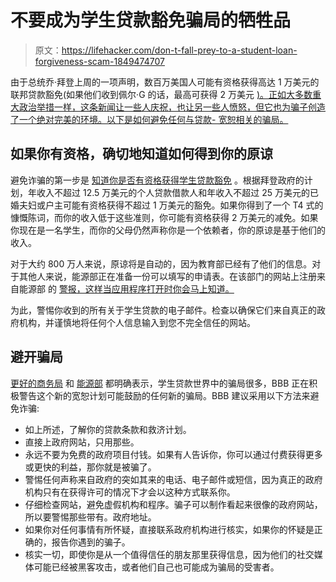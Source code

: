 # 不要成为学生贷款豁免骗局的牺牲品

> 原文：<https://lifehacker.com/don-t-fall-prey-to-a-student-loan-forgiveness-scam-1849474707>

由于总统乔·拜登上周的一项声明，数百万美国人可能有资格获得高达 1 万美元的联邦贷款豁免(如果他们收到佩尔·G 的话，最高可获得 2 万美元 [)。正如大多数重大政治举措一样，这条新闻让一些人庆祝，也让另一些人愤怒，但它也为骗子创造了一个绝对完美的环境。以下是如何避免任何与贷款- 宽恕相关的骗局。](https://lifehacker.com/how-to-find-out-if-you-have-a-pell-grant-1849453465) 



## 如果你有资格，确切地知道如何得到你的原谅

避免诈骗的第一步是 [知道你是否有资格获得学生贷款豁免](https://lifehacker.com/how-to-tell-if-youre-eligible-for-student-loan-forgiven-1849458572) 。根据拜登政府的计划，年收入不超过 12.5 万美元的个人贷款借款人和年收入不超过 25 万美元的已婚夫妇或户主可能有资格获得不超过 1 万美元的豁免。如果你得到了一个 T4 式的慷慨陈词，而你的收入低于这些准则，你可能有资格获得 2 万美元的减免。如果你现在是一名学生，而你的父母仍然声称你是一个依赖者，你的原谅是基于他们的收入。

对于大约 800 万人来说，原谅将是自动的，因为教育部已经有了他们的信息。对于其他人来说，能源部正在准备一份可以填写的申请表。在该部门的网站上注册来自能源部 的 [警报，这样当应用程序打开时你会马上知道。](https://www.ed.gov/subscriptions)

为此，警惕你收到的所有关于学生贷款的电子邮件。检查以确保它们来自真正的政府机构，并谨慎地将任何个人信息输入到您不完全信任的网站。

## **避开骗局**

[更好的商务局](https://www.bbb.org/article/news-releases/27471-bbb-tip-student-loan-forgiveness-is-here-heres-how-to-avoid-scams) 和 [能源部](https://studentaid.gov/resources/scams) 都明确表示，学生贷款世界中的骗局很多，BBB 正在积极警告这个新的宽恕计划可能鼓励的任何新的骗局。BBB 建议采用以下方法来避免诈骗:

*   如上所述，了解你的贷款条款和救济计划。
*   直接上政府网站，只用那些。
*   永远不要为免费的政府项目付钱。如果有人告诉你，你可以通过付费获得更多或更快的利益，那你就是被骗了。
*   警惕任何声称来自政府的突如其来的电话、电子邮件或短信，因为真正的政府机构只有在获得许可的情况下才会以这种方式联系你。
*   仔细检查网站，避免虚假机构和程序。骗子可以制作看起来很像的政府网站，所以要警惕那些带有。政府地址。
*   如果你对任何事情有所怀疑，直接联系政府机构进行核实，如果你的怀疑是正确的，报告你遇到的骗子。
*   核实一切，即使你是从一个值得信任的朋友那里获得信息，因为他们的社交媒体可能已经被黑客攻击，或者他们自己也可能成为骗局的受害者。